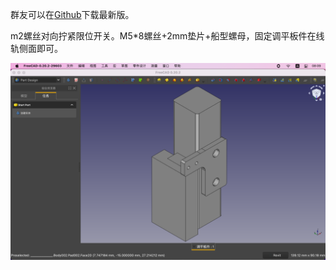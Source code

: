 群友可以在[Github](https://github.com/Byvm815/DayuCC-Leveling_plate)下载最新版。

m2螺丝对向拧紧限位开关。M5*8螺丝+2mm垫片+船型螺母，固定调平板件在线轨侧面即可。

![](/DOC/ReamdmeImage/截屏1.png)